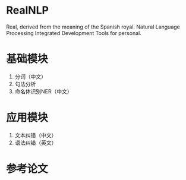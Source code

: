 # RealNLP
Real, derived from the meaning of the Spanish royal. Natural Language Processing Integrated Development Tools for personal. 

# 基础模块
1. 分词（中文）
2. 句法分析
3. 命名体识别NER（中文）

# 应用模块
1. 文本纠错（中文）
2. 语法纠错（英文）

# 参考论文
